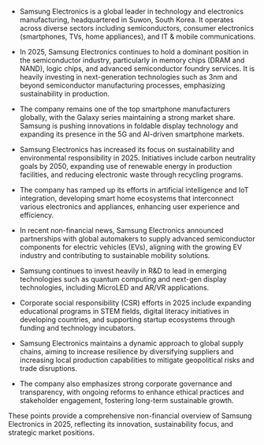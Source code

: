 - Samsung Electronics is a global leader in technology and electronics manufacturing, headquartered in Suwon, South Korea. It operates across diverse sectors including semiconductors, consumer electronics (smartphones, TVs, home appliances), and IT & mobile communications.

- In 2025, Samsung Electronics continues to hold a dominant position in the semiconductor industry, particularly in memory chips (DRAM and NAND), logic chips, and advanced semiconductor foundry services. It is heavily investing in next-generation technologies such as 3nm and beyond semiconductor manufacturing processes, emphasizing sustainability in production.

- The company remains one of the top smartphone manufacturers globally, with the Galaxy series maintaining a strong market share. Samsung is pushing innovations in foldable display technology and expanding its presence in the 5G and AI-driven smartphone markets.

- Samsung Electronics has increased its focus on sustainability and environmental responsibility in 2025. Initiatives include carbon neutrality goals by 2050, expanding use of renewable energy in production facilities, and reducing electronic waste through recycling programs.

- The company has ramped up its efforts in artificial intelligence and IoT integration, developing smart home ecosystems that interconnect various electronics and appliances, enhancing user experience and efficiency.

- In recent non-financial news, Samsung Electronics announced partnerships with global automakers to supply advanced semiconductor components for electric vehicles (EVs), aligning with the growing EV industry and contributing to sustainable mobility solutions.

- Samsung continues to invest heavily in R&D to lead in emerging technologies such as quantum computing and next-gen display technologies, including MicroLED and AR/VR applications.

- Corporate social responsibility (CSR) efforts in 2025 include expanding educational programs in STEM fields, digital literacy initiatives in developing countries, and supporting startup ecosystems through funding and technology incubators.

- Samsung Electronics maintains a dynamic approach to global supply chains, aiming to increase resilience by diversifying suppliers and increasing local production capabilities to mitigate geopolitical risks and trade disruptions.

- The company also emphasizes strong corporate governance and transparency, with ongoing reforms to enhance ethical practices and stakeholder engagement, fostering long-term sustainable growth.

These points provide a comprehensive non-financial overview of Samsung Electronics in 2025, reflecting its innovation, sustainability focus, and strategic market positions.